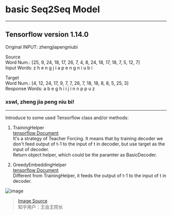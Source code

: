 # basic Seq2Seq Model
-------
## Tensorflow version 1.14.0

Original INPUT: zhengjiapengniubi  

Source  
  Word Num.:    [25, 9, 24, 18, 17, 26, 7, 4, 8, 24, 18, 17, 18, 7, 5, 12, 7]  
  Input Words: z h e n g j i a p e n g n i u b i  

Target  
  Word Num.:       [4, 12, 24, 17, 9, 7, 7, 26, 7, 18, 18, 8, 8, 5, 25, 3]  
  Response Words: a b e g h i i j i n n p p u z <EOS>
  
 ### xswl, zheng jia peng niu bi!
 -------------------
 
 Introduce to some used Tensorflow class and/or methods:
 
 1. TrainingHelper  
 [tensorflow Document](https://www.tensorflow.org/api_docs/python/tf/contrib/seq2seq/TrainingHelper)  
  It's a strategy of Teacher Forcing. It means that by training decoder we don't        feed output of t-1 to the input of t in decoder, but use target as the input of decoder.  
  Return object helper, which could be the paramter as BasicDecoder.
 
 2. GreedyEmbeddingHelper  
 [tensorflow Document](https://www.tensorflow.org/api_docs/python/tf/contrib/seq2seq/GreedyEmbeddingHelper)  
 Different from TrainingHelper, it feeds the output of t-1 to the input of t in decoder.
 
![image](https://github.com/LiZongyue/Classic-Model-Reproduce/blob/master/Seq2Seq/Images/v2-162d4ff280e1261544de57920eeab6e0_hd.jpg)
> [Image Source](https://zhuanlan.zhihu.com/p/47929039)  
知乎用户：王岳王院长
